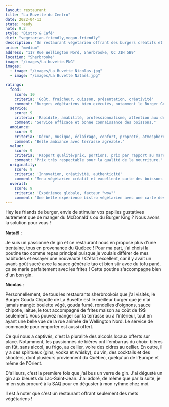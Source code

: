 ```yaml
---
layout: restaurant
title: "La Buvette du Centro"
date: 2022-04-13
state: ready
note: 9.2
style: "Bistro & Café"
diet: "vegetarian-friendly,vegan-friendly"
description: "Un restaurant végétarien offrant des burgers créatifs et une sélection impressionnante de boissons locales"
price: "medium"
address: "117 Rue Wellington Nord, Sherbrooke, QC J1H 5B9"
location: "Sherbrooke"
image: "/images/La buvette.PNG"
images:
  - image: "/images/La Buvette Nicolas.jpg"
  - image: "/images/La Buvette Nataël.jpg"

ratings:
  food:
    score: 10
    criteria: 'Goût, fraîcheur, cuisson, présentation, créativité'
    comment: "Burgers végétariens bien exécutés, notamment le Burger Gouda Chipotle. Poutine tao incroyable. Grand choix de gin."
  service:
    score: 9
    criteria: 'Rapidité, amabilité, professionnalisme, attention aux détails'
    comment: "Service efficace et bonne connaissance des boissons."
  ambiance:
    score: 9
    criteria: 'Décor, musique, éclairage, confort, propreté, atmosphère générale'
    comment: "Belle ambiance avec terrasse agréable."
  value:
    score: 9
    criteria: 'Rapport qualité/prix, portions, prix par rapport au marché'
    comment: "Prix très respectable pour la qualité de la nourriture."
  originality:
    score: 9
    criteria: 'Innovation, créativité, authenticité'
    comment: "Menu végétarien créatif et excellente carte des boissons locales."
  overall:
    score: 9
    criteria: 'Expérience globale, facteur "wow"'
    comment: "Une belle expérience bistro végétarien avec une carte des boissons remarquable."
---
```




Hey les friands de burger, envie de stimuler vos papilles gustatives autrement que de manger du McDonald's ou du Burger King ? Nous avons la solution pour vous !

<strong>Nataël</strong> :

Je suis un passionné de gin et ce restaurant nous en propose plus d'une trentaine, tous en provenance du Québec ! Pour ma part, j'ai choisi la poutine tao comme repas principal puisque je voulais différer de mes habitudes et essayer une nouveauté ! C'était excellent, car il y avait un avant-goût sucré avec la sauce générale tao et bien sûr avec du tofu pané, ça se marie parfaitement avec les frites ! Cette poutine s'accompagne bien d'un bon gin.

<strong>Nicolas</strong> :

Personnellement, de tous les restaurants sherbrookois que j'ai visités, le Burger Gouda Chipotle de La Buvette est le meilleur burger que je n'ai jamais mangé: boulette végé, gouda fumé, rondelles d'oignons, sauce chipotle, laitue, le tout accompagné de frites maison au coût de 19$ seulement. Vous pouvez manger sur la terrasse ou à l'intérieur, tout en ayant une belle vue de la rue animée de Wellington Nord. Le service de commande pour emporter est aussi offert.

Ce qui nous a captivés, c'est la pluralité des alcools locaux offerts sur place. Notamment, les passionnés de bières ont l'embarras du choix: bières en fût, sans alcool, au frigo, au cellier, voire des cidres au cellier. En outre, il y a des spiritueux (gins, vodka et whisky), du vin, des cocktails et des shooters, dont plusieurs proviennent du Québec, quelqu'un de l'Europe et même de l'Orient.

D'ailleurs, c'est la première fois que j'ai bus un verre de gin. J'ai dégusté un gin aux bleuets du Lac-Saint-Jean. J'ai adoré, de même que par la suite, je m'en suis procuré à la SAQ pour en déguster à mon rythme chez moi.

Il est à noter que c'est un restaurant offrant seulement des mets végétariens !